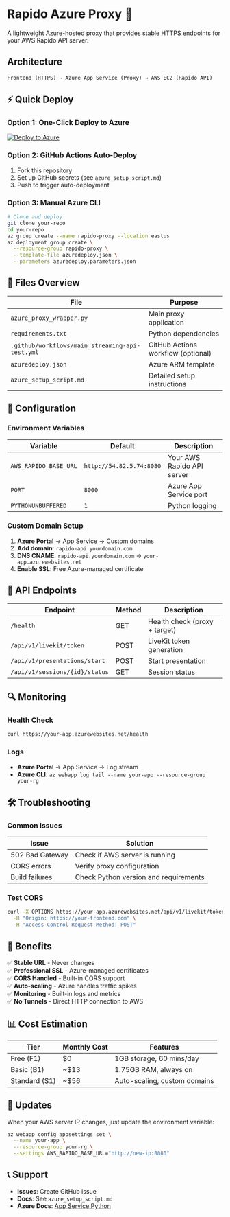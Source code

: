 # Rapido Azure Proxy 🚀

A lightweight Azure-hosted proxy that provides stable HTTPS endpoints for your AWS Rapido API server.

## Architecture

```
Frontend (HTTPS) → Azure App Service (Proxy) → AWS EC2 (Rapido API)
```

## ⚡ Quick Deploy

### Option 1: One-Click Deploy to Azure

[![Deploy to Azure](https://aka.ms/deploytoazurebutton)](https://portal.azure.com/#create/Microsoft.Template/uri/https%3A%2F%2Fraw.githubusercontent.com%2Fyour-username%2Fyour-repo%2Fmain%2Fazuredeploy.json)

### Option 2: GitHub Actions Auto-Deploy

1. Fork this repository
2. Set up GitHub secrets (see `azure_setup_script.md`)
3. Push to trigger auto-deployment

### Option 3: Manual Azure CLI

```bash
# Clone and deploy
git clone your-repo
cd your-repo
az group create --name rapido-proxy --location eastus
az deployment group create \
  --resource-group rapido-proxy \
  --template-file azuredeploy.json \
  --parameters azuredeploy.parameters.json
```

## 📁 Files Overview

| File | Purpose |
|------|---------|
| `azure_proxy_wrapper.py` | Main proxy application |
| `requirements.txt` | Python dependencies |
| `.github/workflows/main_streaming-api-test.yml` | GitHub Actions workflow (optional) |
| `azuredeploy.json` | Azure ARM template |
| `azure_setup_script.md` | Detailed setup instructions |

## 🔧 Configuration

### Environment Variables

| Variable | Default | Description |
|----------|---------|-------------|
| `AWS_RAPIDO_BASE_URL` | `http://54.82.5.74:8080` | Your AWS Rapido API server |
| `PORT` | `8000` | Azure App Service port |
| `PYTHONUNBUFFERED` | `1` | Python logging |

### Custom Domain Setup

1. **Azure Portal** → App Service → Custom domains
2. **Add domain**: `rapido-api.yourdomain.com`
3. **DNS CNAME**: `rapido-api.yourdomain.com` → `your-app.azurewebsites.net`
4. **Enable SSL**: Free Azure-managed certificate

## 🚦 API Endpoints

| Endpoint | Method | Description |
|----------|--------|-------------|
| `/health` | GET | Health check (proxy + target) |
| `/api/v1/livekit/token` | POST | LiveKit token generation |
| `/api/v1/presentations/start` | POST | Start presentation |
| `/api/v1/sessions/{id}/status` | GET | Session status |

## 🔍 Monitoring

### Health Check
```bash
curl https://your-app.azurewebsites.net/health
```

### Logs
- **Azure Portal** → App Service → Log stream
- **Azure CLI**: `az webapp log tail --name your-app --resource-group your-rg`

## 🛠️ Troubleshooting

### Common Issues

| Issue | Solution |
|-------|----------|
| 502 Bad Gateway | Check if AWS server is running |
| CORS errors | Verify proxy configuration |
| Build failures | Check Python version and requirements |

### Test CORS
```bash
curl -X OPTIONS https://your-app.azurewebsites.net/api/v1/livekit/token \
  -H "Origin: https://your-frontend.com" \
  -H "Access-Control-Request-Method: POST"
```

## 🎯 Benefits

✅ **Stable URL** - Never changes  
✅ **Professional SSL** - Azure-managed certificates  
✅ **CORS Handled** - Built-in CORS support  
✅ **Auto-scaling** - Azure handles traffic spikes  
✅ **Monitoring** - Built-in logs and metrics  
✅ **No Tunnels** - Direct HTTP connection to AWS  

## 📊 Cost Estimation

| Tier | Monthly Cost | Features |
|------|--------------|----------|
| Free (F1) | $0 | 1GB storage, 60 mins/day |
| Basic (B1) | ~$13 | 1.75GB RAM, always on |
| Standard (S1) | ~$56 | Auto-scaling, custom domains |

## 🔄 Updates

When your AWS server IP changes, just update the environment variable:

```bash
az webapp config appsettings set \
  --name your-app \
  --resource-group your-rg \
  --settings AWS_RAPIDO_BASE_URL="http://new-ip:8080"
```

## 📞 Support

- **Issues**: Create GitHub issue
- **Docs**: See `azure_setup_script.md`
- **Azure Docs**: [App Service Python](https://docs.microsoft.com/en-us/azure/app-service/quickstart-python)
